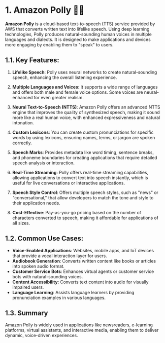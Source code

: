 # 1. Amazon Polly 🤖🦜

**Amazon Polly** is a cloud-based text-to-speech (TTS) service provided by AWS that converts written text into lifelike speech. Using deep learning technologies, Polly produces natural-sounding human voices in multiple languages and dialects. It is designed to make applications and devices more engaging by enabling them to "speak" to users.

## 1.1. Key Features:

1. **Lifelike Speech**: Polly uses neural networks to create natural-sounding speech, enhancing the overall listening experience.
2. **Multiple Languages and Voices**: It supports a wide range of languages and offers both male and female voice options. Some voices are neural-enhanced for even greater realism.

3. **Neural Text-to-Speech (NTTS)**: Amazon Polly offers an advanced NTTS engine that improves the quality of synthesized speech, making it sound more like a real human voice, with enhanced expressiveness and natural intonation.

4. **Custom Lexicons**: You can create custom pronunciations for specific words by using lexicons, ensuring names, terms, or jargon are spoken correctly.

5. **Speech Marks**: Provides metadata like word timing, sentence breaks, and phoneme boundaries for creating applications that require detailed speech analysis or interaction.

6. **Real-Time Streaming**: Polly offers real-time streaming capabilities, allowing applications to convert text into speech instantly, which is useful for live conversations or interactive applications.

7. **Speech Style Control**: Offers multiple speech styles, such as "news" or "conversational," that allow developers to match the tone and style to their application needs.

8. **Cost-Effective**: Pay-as-you-go pricing based on the number of characters converted to speech, making it affordable for applications of all sizes.

## 1.2. Common Use Cases:

- **Voice-Enabled Applications**: Websites, mobile apps, and IoT devices that provide a vocal interaction layer for users.
- **Audiobook Generation**: Converts written content like books or articles into spoken audio format.
- **Customer Service Bots**: Enhances virtual agents or customer service bots with natural-sounding voices.
- **Content Accessibility**: Converts text content into audio for visually impaired users.
- **Language Learning**: Assists language learners by providing pronunciation examples in various languages.

## 1.3. Summary

Amazon Polly is widely used in applications like newsreaders, e-learning platforms, virtual assistants, and interactive media, enabling them to deliver dynamic, voice-driven experiences.
